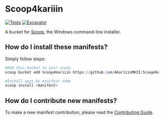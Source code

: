 # Scoop4kariiin

[![Tests](https://github.com/AkariiinMKII/Scoop4kariiin/actions/workflows/ci.yml/badge.svg)](https://github.com/AkariiinMKII/Scoop4kariiin/actions/workflows/ci.yml) [![Excavator](https://github.com/AkariiinMKII/Scoop4kariiin/actions/workflows/excavator.yml/badge.svg)](https://github.com/AkariiinMKII/Scoop4kariiin/actions/workflows/excavator.yml)

A bucket for [Scoop](https://scoop.sh), the Windows command-line installer.

How do I install these manifests?
---------------------------------

Simply follow steps:
```PowerShell
#Add this bucket to your scoop
scoop bucket add Scoop4kariiin https://github.com/AkariiinMKII/Scoop4kariiin

#Install apps by manifest name
scoop install <manifest>
```

How do I contribute new manifests?
----------------------------------

To make a new manifest contribution, please read the [Contributing Guide](https://github.com/ScoopInstaller/.github/blob/main/.github/CONTRIBUTING.md).
